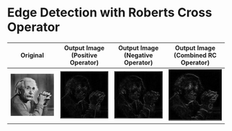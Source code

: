 # Edge Detection with Roberts Cross Operator

| **Original**              | **Output Image (Positive Operator)** | **Output Image (Negative Operator)** | **Output Image (Combined RC Operator)** |
|---------------------------|--------------------------------------|--------------------------------------|-----------------------------------------|
| ![Original](input_image.jpg) | ![Positive Operator](output_image_pos.jpg) | ![Negative Operator](output_image_neg.jpg) | ![Combined RC Operator](output_image.jpg) |


